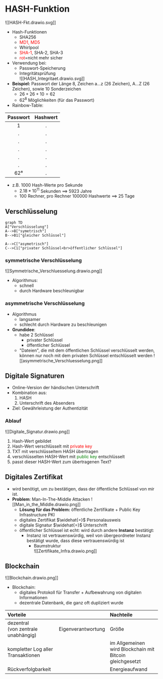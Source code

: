 # HASH-Funktion
![[HASH-Fkt.drawio.svg]]
- Hash-Funktionen
	- SHA256
	- <span style="color: red">MD1, MD5</span>
	- Whirlpool
	- <span style="color: red">SHA-1</span>, SHA-2, SHA-3
	- <span style="color: red">rot</span>=nicht mehr sicher
- Verwendung bei:
	- Passwort-Speicherung
	- Integritätsprüfung  
![[HASH_Integritaet.drawio.svg]]
- **Beispiel:** Passwort der Länge 8, Zeichen a...z (26 Zeichen), A...Z (26 Zeichen), sowie 10 Sonderzeichen
	- $26+26+10=62$
	- $62^8$ Möglichkeiten (für das Passwort)
- Rainbow-Table:  

| Passwort | Hashwert | 
| :-------: | :--------: |
| 1 | . | 
| . | . |
| . | . |
| . | . |
| . | . |
| . | . |
| $62⁸$ | . |

- z.B. 1000 Hash-Werte pro Sekunde
	- $2.18*10^{11}$ Sekunden ==> 5923 Jahre
	- 100 Rechner, pro Rechner 100000 Hashwerte ==> 25 Tage

## Verschlüsselung
```mermaid
graph TD
A["Verschlüsselung"]
A-->B["symetrisch"]
B-->B1["gleicher Schlüssel"]

A-->C["asymetrisch"]
C-->C1["privater Schlüssel<br>öffentlicher Schlüssel"]
```

### symmetrische Verschlüsselung
![[Symmetrische_Verschluesselung.drawio.png]]
- Algorithmus:
	- schnell
	- durch Hardware beschleunigbar

### asymmetrische Verschlüsselung
- Algorithmus
	- langsamer
	- schlecht durch Hardware zu beschleunigen
- **Grundidee**:
	- habe 2 Schlüssel
		- privater Schlüssel
		- öffentlicher Schlüssel
	- "Dateien", die mit dem öffentlichen Schlüssel verschlüsselt werden, können nur noch mit dem privaten Schlüssel entschlüsselt werden
![[asymmetrische_Verschluesselung.png]]

## Digitale Signaturen
- Online-Version der händischen Unterschrift
- Kombination aus:
	1. HASH
	2. Unterschrift des Absenders
- Ziel: Gewährleistung der Authentizität

### Ablauf
![[Digitale_Signatur.drawio.png]]
1. Hash-Wert gebildet
2. Hash-Wert verschlüsselt mit <span style="color: red">private key</span>
3. TXT mit verschlüsseltem HASH übertragen
4. verschlüsselten HASH-Wert mit <span style="color: green">public key</span> entschlüsselt
5. passt dieser HASH-Wert zum übertragenen Text?

## Digitales Zertifikat
- wird benötigt, um zu bestätigen, dass der öffentliche Schlüssel von mir ist.
- **Problem**: Man-In-The-Middle Attacken
![[Man_in_the_Middle.drawio.png]]
  - **Lösung für das Problem:** öffentliche Zertifikate + Public Key Infrastructure PKI
  - digitales Zertifikat $\widehat{=}$ Personalausweis
  - digitale Signatur $\widehat{=}$ Unterschrift
  - öffentlicher Schlüssel ist echt: wird durch andere **Instanz** bestätigt:
	  - Instanz ist vertrauenswürdig, weil von übergeordneter Instanz bestätigt wurde, dass diese vertrauenswürdig ist
		  - Baumstruktur  
![[Zertifikate_Infra.drawio.png]]

## Blockchain
![[Blockchain.drawio.png]]
- Blockchain: 
	- digitales Protokoll für Transfer + Aufbewahrung von digitalen Informationen
	- dezentrale Datenbank, die ganz oft dupliziert wurde
	
| Vorteile | | Nachteile |
| :------ | :---: | :------ |
| dezentral<br>(von zentrale unabhängig) | Eigenverantwortung | Größe
| kompletter Log aller Transaktionen | | im Allgemeinen wird Blockchain mit Bitcoin gleichgesetzt
| Rückverfolgbarkeit | | Energieaufwand |

